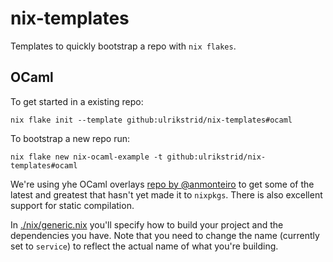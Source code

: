 # nix-templates

Templates to quickly bootstrap a repo with `nix flakes`.

## OCaml

To get started in a existing repo:

`nix flake init --template github:ulrikstrid/nix-templates#ocaml`

To bootstrap a new repo run:

`nix flake new nix-ocaml-example -t github:ulrikstrid/nix-templates#ocaml`

We're using yhe OCaml overlays [repo by @anmonteiro](https://github.com/nix-ocaml/nix-overlays) to get some of the latest and greatest that hasn't yet made it to `nixpkgs`. There is also excellent support for static compilation.

In [./nix/generic.nix](./ocaml/nix/generic.nix) you'll specify how to build your project and the dependencies you have. Note that you need to change the name (currently set to `service`) to reflect the actual name of what you're building.
